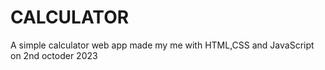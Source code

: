 # CALCULATOR
A simple calculator web app made my me with HTML,CSS and JavaScript on 2nd octoder 2023
